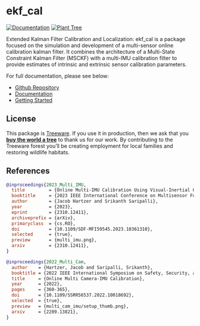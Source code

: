 # ekf_cal
[![Documentation](https://github.com/unmannedlab/ekf_cal/actions/workflows/documentation.yaml/badge.svg)](https://github.com/unmannedlab/ekf_cal/actions/workflows/documentation.yaml)
[![Plant Tree](https://img.shields.io/badge/dynamic/json?color=brightgreen&label=Plant%20Tree&query=%24.total&url=https%3A%2F%2Fpublic.offset.earth%2Fusers%2Ftreeware%2Ftrees)](https://plant.treeware.earth/unmannedlab/ekf_cal)

Extended Kalman Filter Calibration and Localization: ekf_cal is a package focused on the simulation
and development of a multi-sensor online calibration kalman filter. It combines the architecture of
a Multi-State Constraint Kalman Filter (MSCKF) with a multi-IMU calibration filter to provide
estimates of intrinsic and extrinsic sensor calibration parameters.

For full documentation, please see below:
- [Github Repository](https://github.com/unmannedlab/ekf_cal/)
- [Documentation](https://unmannedlab.org/ekf_cal/)
- [Getting Started](https://unmannedlab.org/ekf_cal/tutorial.html)

## License
This package is [Treeware](https://treeware.earth). If you use it in production, then we ask that you [**buy the world a tree**](https://plant.treeware.earth/unmannedlab/ekf_cal) to thank us for our work. By contributing to the Treeware forest you’ll be creating employment for local families and restoring wildlife habitats.

## References

```bibtex
@inproceedings{2023_Multi_IMU,
  title         = {Online Multi-IMU Calibration Using Visual-Inertial Odometry},
  booktitle     = {2023 IEEE International Conference on Multisensor Fusion and Integration for Intelligent Systems (MFI)},
  author        = {Jacob Hartzer and Srikanth Saripalli},
  year          = {2023},
  eprint        = {2310.12411},
  archiveprefix = {arXiv},
  primaryclass  = {cs.RO},
  doi           = {10.1109/SDF-MFI59545.2023.10361310},
  selected      = {true},
  preview       = {multi_imu.png},
  arxiv         = {2310.12411},
}
```
```bibtex
@inproceedings{2022_Multi_Cam,
  author    = {Hartzer, Jacob and Saripalli, Srikanth},
  booktitle = {2022 IEEE International Symposium on Safety, Security, and Rescue Robotics (SSRR)},
  title     = {Online Multi Camera-IMU Calibration},
  year      = {2022},
  pages     = {360-365},
  doi       = {10.1109/SSRR56537.2022.10018692},
  selected  = {true},
  preview   = {multi_cam_imu/setup_thumb.png},
  arxiv     = {2209.13821},
}
```

